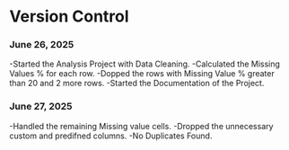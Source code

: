 # Version Control

### June 26, 2025
-Started the Analysis Project with Data Cleaning.
-Calculated the Missing Values % for each row.
-Dopped the rows with Missing Value % greater than 20 and 2 more rows.
-Started the Documentation of the Project.


### June 27, 2025
-Handled the remaining Missing value cells.
-Dropped the unnecessary custom and predifned columns.
-No Duplicates Found.
